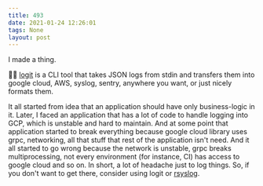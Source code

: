 ```yaml
---
title: 493
date: 2021-01-24 12:26:01
tags: None
layout: post
---
```


I made a thing.

🐚🔧 [logit](https://github.com/life4/logit) is a CLI tool that takes JSON logs from stdin and transfers them into google cloud, AWS, syslog, sentry, anywhere you want, or just nicely formats them. 

It all started from idea that an application should have only business-logic in it. Later, I faced an application that has a lot of code to handle logging into GCP, which is unstable and hard to maintain. And at some point that application started to break everything because google cloud library uses grpc, networking, all that stuff that rest of the application isn't need. And it all started to go wrong because the network is unstable, grpc breaks multiprocessing, not every environment (for instance, CI) has access to google cloud and so on. In short, a lot of headache just to log things. So, if you don't want to get there, consider using logit or [rsyslog](https://www.rsyslog.com/).
